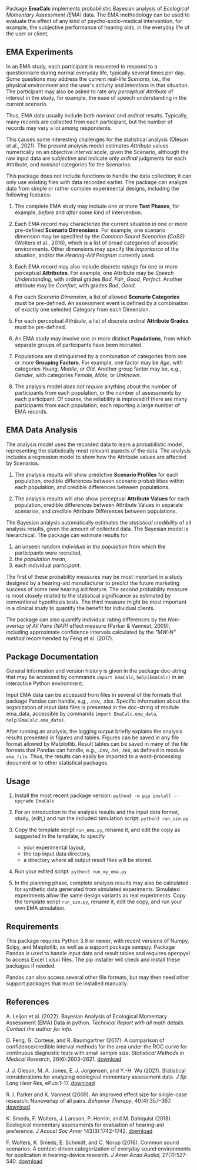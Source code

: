 Package **EmaCalc** implements probabilistic Bayesian analysis
of *Ecological Momentary Assessment (EMA)* data. 
The EMA methodology can be used to evaluate 
the effect of any kind of psycho-socio-medical intervention,
for example, the subjective performance of hearing aids,
in the everyday life of the user or client, 

## EMA Experiments
In an EMA study, each participant is requested to respond to a questionnaire
during normal everyday life, typically several times per day. 
Some questions may address the current real-life *Scenario*,
i.e., the physical environment and the user's activity and intentions in that situation.
The participant may also be asked to rate any 
*perceptual Attribute* of interest in the study,
for example, 
the ease of speech understanding in the current scenario.


Thus, EMA data usually include both *nominal* and *ordinal* results.
Typically, many records are collected from each participant, 
but the number of records may vary a lot among respondents.

This causes some interesting challenges for the statistical
analysis (Oleson et al., 2021).
The present analysis model estimates *Attribute* values 
numerically on an objective *interval scale*,
given the Scenario,
although the raw input data are *subjective*
and indicate only *ordinal* judgments for each Attribute,
and *nominal* categories for the Scenarios. 

This package does *not* include functions to handle the data collection;
it can only use existing files with data recorded earlier.
The package can analyze data from simple or rather complex experimental designs,
including the following features:


1. The complete EMA study may include one or more **Test Phases**,
   for example, *before* and *after* some kind of intervention.

2. Each EMA record may characterize the current situation
   in one or more pre-defined **Scenario Dimensions**. 
    For example, one scenario dimension may be specified
   by the *Common Sound Scenarios (CoSS)* (Wolters et al., 2016),
    which is a list of broad categories of acoustic environments. 
    Other dimensions may specify the *Importance* of the situation,
    and/or the *Hearing-Aid Program* currently used.
    
3. Each EMA record may also include discrete *ratings* for 
   one or more perceptual **Attributes**. 
  For example, one Attribute may be *Speech Understanding*, 
  with ordinal grades *Bad*, *Fair*, *Good*, *Perfect*. 
  Another attribute may be *Comfort*, with grades *Bad*, *Good*.

4. For each *Scenario Dimension*, a list of allowed **Scenario Categories** must be pre-defined. 
    An assessment event is defined by a combination 
    of exactly one selected Category from each Dimension.

5. For each perceptual *Attribute*, a list of discrete ordinal **Attribute Grades**
   must be pre-defined.
         
6. An EMA study may involve one or more distinct **Populations**,
   from which separate groups of participants have been recruited.

7. Populations are distinguished by a combination of 
    categories from one or more **Grouping Factors**.
    For example, one factor may be *Age*,
    with categories *Young*, *Middle*, or *Old*.
    Another group factor may be, e.g.,
    *Gender*, with categories *Female*, *Male*, or *Unknown*.

8. The analysis model *does not require* anything about 
    the number of participants from each population,
    or the number of assessments by each participant.
    Of course, the reliability is improved
    if there are many participants from each population, 
    each reporting a large number of EMA records.

## EMA Data Analysis
The analysis model uses the recorded data to
learn a probabilistic model,
representing the statistically most relevant aspects of the data.
The analysis includes a regression model to show how the Attribute values 
are affected by Scenarios. 

1. The analysis results will show predictive **Scenario Profiles** 
    for each population, credible differences between scenario probabilities within each 
    population, and credible differences between populations.

2. The analysis results will also show perceptual **Attribute Values** 
for each population, credible differences between Attribute Values
in separate scenarios, 
and credible Attribute Differences between populations.

The Bayesian analysis automatically estimates the *statistical credibility*
of all analysis results, given the amount of collected data.
The Bayesian model is hierarchical. 
The package can estimate results for

1. an unseen *random individual in the population* from which the participants were recruited,
2. the *population mean*,
3. each individual *participant*.

The first of these probability measures may be most important 
in a study designed by a hearing-aid manufacturer 
to predict the future marketing success of some new hearing aid feature. 
The second probability measure is most closely related 
to the statistical significance as estimated by conventional hypothesis tests. 
The third measure might be most important 
in a clinical study to quantify the benefit for individual clients.

The package can also quantify 
individual rating differences by the 
*Non-overlap of All Pairs (NAP)* effect measure
(Parker & Vannest, 2009), 
including approximate confidence intervals calculated by
the *"MW-N" method* recommended by Feng et al. (2017).

## Package Documentation
General information and version history is given in the package doc-string that may be accessed by commands
`import EmaCalc`, `help(EmaCalc)` 
in an interactive Python environment.

Input EMA data can be accessed from files in several 
of the formats that package Pandas can handle, e.g., .csv, .xlsx.
Specific information about the organization of input data files
is presented in the doc-string of module ema_data, 
accessible by commands
`import EmaCalc.ema_data`, `help(EmaCalc.ema_data)`.

After running an analysis, the logging output briefly explains
the analysis results presented in figures and tables.
Figures can be saved in any file format 
allowed by Matplotlib.
Result tables can be saved in many of the 
file formats that Pandas can handle,
e.g., .csv, .txt, .tex, as defined in module `ema_file`.
Thus, the results can easily be imported to a word-processing document 
or to other statistical packages.

## Usage

1. Install the most recent package version:
    `python3 -m pip install --upgrade EmaCalc`

2. For an introduction to the analysis results and the input data format, 
study, (edit,) and run the included simulation script: `python3 run_sim.py`

3. Copy the template script `run_ema.py`, rename it, and
    edit the copy as suggested in the template, to specify
    - your experimental layout,
    - the top input data directory,
    - a directory where all output result files will be stored.

4. Run your edited script: `python3 run_my_ema.py`

5. In the planning phase, complete analysis results 
may also be calculated for synthetic data 
generated from simulated experiments. 
Simulated experiments allow the same design variants as real experiments.
Copy the template script `run_sim.py`, rename it,
edit the copy, and run your own EMA simulation.

## Requirements
This package requires Python 3.9 or newer,
with recent versions of Numpy, Scipy, and Matplotlib,
as well as a support package samppy. 
Package Pandas is used to handle input data and result tables 
and requires openpyxl to access Excel (.xlsx) files.
The pip installer will check and install these packages if needed.

Pandas can also access several other file formats, 
but may then need other support packages that must be installed manually.

## References

A. Leijon et al. (2022).
Bayesian Analysis of Ecological Momentary Assessment (EMA) Data in python. 
*Technical Report with all math details.
Contact the author for info.*

D. Feng, G. Cortese, and R. Baumgartner (2017).
A comparison of confidence/credible interval methods for the area under the ROC curve
for continuous diagnostic tests with small sample size.
*Statistical Methods in Medical Research*, 26(6):2603–2621.
[download](https://journals.sagepub.com/doi/10.1177/0962280215602040)

J. J. Oleson, M. A. Jones, E. J. Jorgensen, and Y.-H. Wu (2021).
Statistical considerations for analyzing ecological momentary assessment data. 
*J Sp Lang Hear Res*, ePub:1–17. 
[download](https://pubs.asha.org/doi/10.1044/2021_JSLHR-21-00081)

R. I. Parker and K. Vannest (2009).
An improved effect size for single-case research: Nonoverlap of all pairs.
*Behavior Therapy*, 40(4):357–367. 
[download](https://www.sciencedirect.com/science/article/pii/S0005789408000816?via%3Dihub)

K. Smeds, F. Wolters, J. Larsson, P. Herrlin, and M. Dahlquist (2018).
Ecological momentary assessments for evaluation of hearing-aid preference.
*J Acoust Soc Amer* 143(3):1742–1742.
[download](https://asa.scitation.org/doi/10.1121/1.5035685)

F. Wolters, K. Smeds, E. Schmidt, and C. Norup (2016).
Common sound scenarios: A context-driven categorization of everyday sound environments
for application in hearing-device research.
*J Amer Acad Audiol*, 27(7):527–540. 
[download](https://www.thieme-connect.de/products/ejournals/abstract/10.3766/jaaa.15105)

